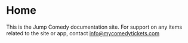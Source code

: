# Home

This is the Jump Comedy documentation site. For support on any items related to the site or app, contact info@mycomedytickets.com
